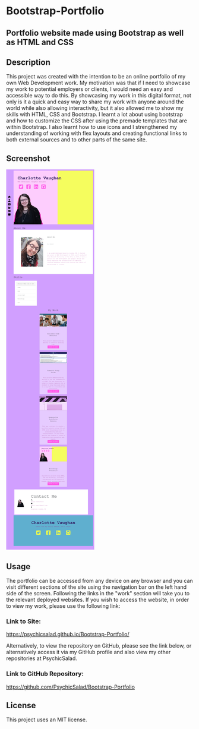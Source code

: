 # Bootstrap-Portfolio

## Portfolio website made using Bootstrap as well as HTML and CSS

## Description

This project was created with the intention to be an online portfolio of my own Web Development work. My motivation was that if I need to showcase my work to potential employers or clients, I would need an easy and accessible way to do this. By showcasing my work in this digital format, not only is it a quick and easy way to share my work with anyone around the world while also allowing interactivity, but it also allowed me to show my skills with HTML, CSS and Bootstrap. I learnt a lot about using bootstrap and how to customize the CSS after using the premade templates that are within Bootstrap. I also learnt how to use icons and I strengthened my understanding of working with flex layouts and creating functional links to both external sources and to other parts of the same site.

## Screenshot

![Screenshot of Portfolio Site](images/portfolio_screenshot.png)

## Usage

The portfolio can be accessed from any device on any browser and you can visit different sections of the site using the navigation bar on the left hand side of the screen. Following the links in the "work" section will take you to the relevant deployed websites. If you wish to access the website, in order to view my work, please use the following link:

### Link to Site:

https://psychicsalad.github.io/Bootstrap-Portfolio/

Alternatively, to view the repository on GitHub, please see the link below, or alternatively access it via my GitHub profile and also view my other repositories at PsychicSalad.

### Link to GitHub Repository:

https://github.com/PsychicSalad/Bootstrap-Portfolio

## License

This project uses an MIT license.
